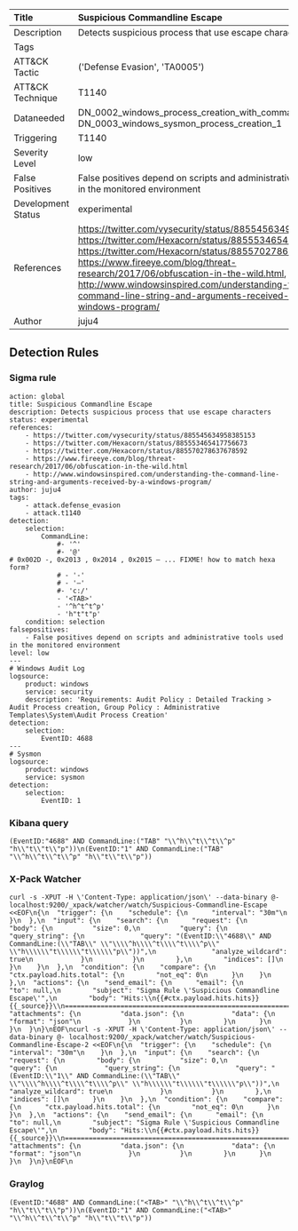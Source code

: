 | Title        | Suspicious Commandline Escape |
|:-------------------|:------------------|
| Description        | Detects suspicious process that use escape characters |
| Tags               |   |
| ATT&amp;CK Tactic | ('Defense Evasion', 'TA0005')  |
| ATT&amp;CK Technique | T1140  |
| Dataneeded         | DN_0002_windows_process_creation_with_commandline_4688, DN_0003_windows_sysmon_process_creation_1 |
| Triggering         | T1140 |
| Severity Level     | low       |
| False Positives    | False positives depend on scripts and administrative tools used in the monitored environment |
| Development Status | experimental      |
| References         | https://twitter.com/vysecurity/status/885545634958385153, https://twitter.com/Hexacorn/status/885553465417756673, https://twitter.com/Hexacorn/status/885570278637678592, https://www.fireeye.com/blog/threat-research/2017/06/obfuscation-in-the-wild.html, http://www.windowsinspired.com/understanding-the-command-line-string-and-arguments-received-by-a-windows-program/ |
| Author             | juju4      |


## Detection Rules

### Sigma rule

```
action: global
title: Suspicious Commandline Escape
description: Detects suspicious process that use escape characters
status: experimental
references:
    - https://twitter.com/vysecurity/status/885545634958385153
    - https://twitter.com/Hexacorn/status/885553465417756673
    - https://twitter.com/Hexacorn/status/885570278637678592
    - https://www.fireeye.com/blog/threat-research/2017/06/obfuscation-in-the-wild.html
    - http://www.windowsinspired.com/understanding-the-command-line-string-and-arguments-received-by-a-windows-program/
author: juju4
tags:
    - attack.defense_evasion
    - attack.t1140
detection:
    selection:
        CommandLine: 
            #- '^'
            #- '@'
# 0x002D -, 0x2013 , 0x2014 , 0x2015 ― ... FIXME! how to match hexa form?
            # - '-'
            # - '―'
            #- 'c:/'
            - '<TAB>'
            - '^h^t^t^p'
            - 'h"t"t"p'
    condition: selection
falsepositives: 
    - False positives depend on scripts and administrative tools used in the monitored environment
level: low
---
# Windows Audit Log
logsource:
    product: windows
    service: security
    description: 'Requirements: Audit Policy : Detailed Tracking > Audit Process creation, Group Policy : Administrative Templates\System\Audit Process Creation'
detection:
    selection:
        EventID: 4688
---
# Sysmon
logsource:
    product: windows
    service: sysmon
detection:
    selection:
        EventID: 1

```





### Kibana query

```
(EventID:"4688" AND CommandLine:("TAB" "\\^h\\^t\\^t\\^p" "h\\"t\\"t\\"p"))\n(EventID:"1" AND CommandLine:("TAB" "\\^h\\^t\\^t\\^p" "h\\"t\\"t\\"p"))
```





### X-Pack Watcher

```
curl -s -XPUT -H \'Content-Type: application/json\' --data-binary @- localhost:9200/_xpack/watcher/watch/Suspicious-Commandline-Escape <<EOF\n{\n  "trigger": {\n    "schedule": {\n      "interval": "30m"\n    }\n  },\n  "input": {\n    "search": {\n      "request": {\n        "body": {\n          "size": 0,\n          "query": {\n            "query_string": {\n              "query": "(EventID:\\"4688\\" AND CommandLine:(\\"TAB\\" \\"\\\\^h\\\\^t\\\\^t\\\\^p\\" \\"h\\\\\\"t\\\\\\"t\\\\\\"p\\"))",\n              "analyze_wildcard": true\n            }\n          }\n        },\n        "indices": []\n      }\n    }\n  },\n  "condition": {\n    "compare": {\n      "ctx.payload.hits.total": {\n        "not_eq": 0\n      }\n    }\n  },\n  "actions": {\n    "send_email": {\n      "email": {\n        "to": null,\n        "subject": "Sigma Rule \'Suspicious Commandline Escape\'",\n        "body": "Hits:\\n{{#ctx.payload.hits.hits}}{{_source}}\\n================================================================================\\n{{/ctx.payload.hits.hits}}",\n        "attachments": {\n          "data.json": {\n            "data": {\n              "format": "json"\n            }\n          }\n        }\n      }\n    }\n  }\n}\nEOF\ncurl -s -XPUT -H \'Content-Type: application/json\' --data-binary @- localhost:9200/_xpack/watcher/watch/Suspicious-Commandline-Escape-2 <<EOF\n{\n  "trigger": {\n    "schedule": {\n      "interval": "30m"\n    }\n  },\n  "input": {\n    "search": {\n      "request": {\n        "body": {\n          "size": 0,\n          "query": {\n            "query_string": {\n              "query": "(EventID:\\"1\\" AND CommandLine:(\\"TAB\\" \\"\\\\^h\\\\^t\\\\^t\\\\^p\\" \\"h\\\\\\"t\\\\\\"t\\\\\\"p\\"))",\n              "analyze_wildcard": true\n            }\n          }\n        },\n        "indices": []\n      }\n    }\n  },\n  "condition": {\n    "compare": {\n      "ctx.payload.hits.total": {\n        "not_eq": 0\n      }\n    }\n  },\n  "actions": {\n    "send_email": {\n      "email": {\n        "to": null,\n        "subject": "Sigma Rule \'Suspicious Commandline Escape\'",\n        "body": "Hits:\\n{{#ctx.payload.hits.hits}}{{_source}}\\n================================================================================\\n{{/ctx.payload.hits.hits}}",\n        "attachments": {\n          "data.json": {\n            "data": {\n              "format": "json"\n            }\n          }\n        }\n      }\n    }\n  }\n}\nEOF\n
```





### Graylog

```
(EventID:"4688" AND CommandLine:("<TAB>" "\\^h\\^t\\^t\\^p" "h\\"t\\"t\\"p"))\n(EventID:"1" AND CommandLine:("<TAB>" "\\^h\\^t\\^t\\^p" "h\\"t\\"t\\"p"))
```

